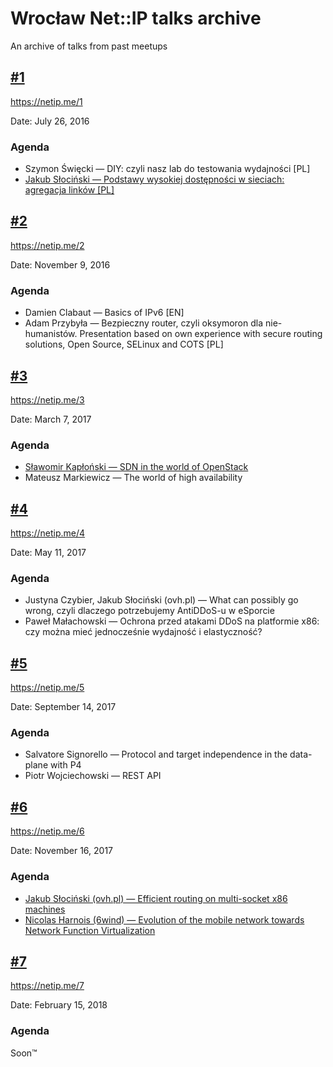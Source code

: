 # Wrocław Net::IP talks archive
An archive of talks from past meetups

## [#1](1/)
https://netip.me/1

Date: July 26, 2016

### Agenda
* Szymon Święcki — DIY: czyli nasz lab do testowania wydajności [PL]
* [Jakub Słociński — Podstawy wysokiej dostępności w sieciach: agregacja linków [PL]](talks/1/podstawy-wysokiej-dostępności-w-sieciach-agregacja-łączy.pptx)


## [#2](2/)
https://netip.me/2

Date: November 9, 2016

### Agenda
* Damien Clabaut — Basics of IPv6 [EN]
* Adam Przybyła — Bezpieczny router, czyli oksymoron dla nie-humanistów. Presentation based on own experience with secure routing solutions, Open Source, SELinux and COTS [PL]


## [#3](3/)
https://netip.me/3

Date: March 7, 2017

### Agenda
* [Sławomir Kapłoński — SDN in the world of OpenStack](https://slawqo.github.io/neutron_openstack_sdn/)
* Mateusz Markiewicz — The world of high availability


## [#4](4/)
https://netip.me/4

Date: May 11, 2017

### Agenda
* Justyna Czybier, Jakub Słociński (ovh.pl) — What can possibly go wrong, czyli dlaczego potrzebujemy AntiDDoS-u w eSporcie
* Paweł Małachowski — Ochrona przed atakami DDoS na platformie x86: czy można mieć jednocześnie wydajność i elastyczność?


## [#5](5/)
https://netip.me/5

Date: September 14, 2017

### Agenda
* Salvatore Signorello — Protocol and target independence in the data-plane with P4
* Piotr Wojciechowski — REST API


## [#6](6/)
https://netip.me/6

Date: November 16, 2017

### Agenda
* [Jakub Słociński (ovh.pl) — Efficient routing on multi-socket x86 machines](talks/6/x86_efficient_routing_EN.pdf)
* [Nicolas Harnois (6wind) — Evolution of the mobile network towards Network Function Virtualization](talks/6/Mobile_network_evolution_towards_NFV.pdf)


## [#7](7/)
https://netip.me/7

Date: February 15, 2018

### Agenda
Soon™
